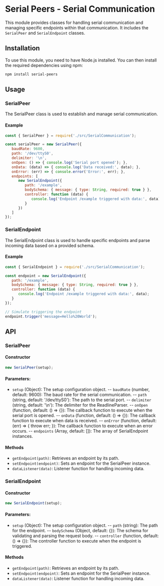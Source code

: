 # Serial Peers - Serial Communication
This module provides classes for handling serial communication and managing specific endpoints within that communication. It includes the `SerialPeer` and `SerialEndpoint` classes.

## Installation

To use this module, you need to have Node.js installed. You can then install the required dependencies using npm:

```bash
npm install serial-peers
```

## Usage

### SerialPeer
The SerialPeer class is used to establish and manage serial communication.

#### Example
```javascript
const { SerialPeer } = require('./src/SerialCommunication');

const serialPeer = new SerialPeer({
   baudRate: 9600,
   path: '/dev/ttyS0',
   delimiter: '\n',
   onOpen: () => { console.log('Serial port opened'); },
   onData: (data) => { console.log('Data received:', data); },
   onError: (err) => { console.error('Error:', err); },
   endpoints: [
      new SerialEndpoint({
         path: '/example',
         bodySchema: { message: { type: String, required: true } },
         controller: function (data) {
            console.log('Endpoint /example triggered with data:', data);
         }
      })
   ]
});
```
### SerialEndpoint
The SerialEndpoint class is used to handle specific endpoints and parse incoming data based on a provided schema.

#### Example
```javascript
const { SerialEndpoint } = require('./src/SerialCommunication');

const endpoint = new SerialEndpoint({
   path: '/example',
   bodySchema: { message: { type: String, required: true } },
   controller: function (data) {
      console.log('Endpoint /example triggered with data:', data);
   }
});

// Simulate triggering the endpoint
endpoint.trigger('message=Hello%20World');
```

## API
### SerialPeer
#### Constructor
```javascript
new SerialPeer(setup);
```
#### Parameters:
- `setup` (Object): The setup configuration object.
   -- `baudRate` (number, default: 9600): The baud rate for the serial communication.
   -- `path` (string, default: '/dev/ttyS0'): The path to the serial port.
   -- `delimiter` (string, default: '\n'): The delimiter for the ReadlineParser.
   -- `onOpen` (function, default: () => {}): The callback function to execute when the serial port is opened.
   -- `onData` (function, default: () => {}): The callback function to execute when data is received.
   -- `onError` (function, default: (err) => { throw err; }): The callback function to execute when an error occurs.
   -- `endpoints` (Array, default: []): The array of SerialEndpoint instances.

#### Methods
- `getEndpoint(path)`: Retrieves an endpoint by its path.
- `setEndpoint(endpoint)`: Sets an endpoint for the SerialPeer instance.
- `dataListener(data)`: Listener function for handling incoming data.


### SerialEndpoint
#### Constructor
```javascript
new SerialEndpoint(setup);
```

#### Parameters:
- `setup` (Object): The setup configuration object.
   -- `path` (string): The path for the endpoint.
   -- `bodySchema` (Object, default: {}): The schema for validating and parsing the request body.
   -- `controller` (function, default: () => {}): The controller function to execute when the endpoint is triggered.

#### Methods
- `getEndpoint(path)`: Retrieves an endpoint by its path.
- `setEndpoint(endpoint)`: Sets an endpoint for the SerialPeer instance.
- `dataListener(data)`: Listener function for handling incoming data.
